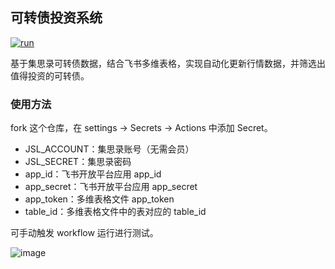 ## 可转债投资系统

[![run](https://github.com/xdlrt/kzz-crawler/actions/workflows/run.yml/badge.svg?branch=main)](https://github.com/xdlrt/kzz-crawler/actions/workflows/run.yml)

基于集思录可转债数据，结合飞书多维表格，实现自动化更新行情数据，并筛选出值得投资的可转债。

### 使用方法

fork 这个仓库，在 settings -> Secrets -> Actions 中添加 Secret。

- JSL_ACCOUNT：集思录账号（无需会员）
- JSL_SECRET：集思录密码
- app_id：飞书开放平台应用 app_id
- app_secret：飞书开放平台应用 app_secret
- app_token：多维表格文件 app_token
- table_id：多维表格文件中的表对应的 table_id

可手动触发 workflow 运行进行测试。

![image](https://user-images.githubusercontent.com/13093537/200153872-1be4aa00-66bc-46a2-8fbe-6f06c034a30e.png)
